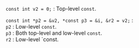 `const int v2 = 0;` : Top-level `const`.      
      
`const int *p2 = &v2, *const p3 = &i, &r2 = v2;` :     
`p2` : Low-level `const`.    
`p3` : Both top-level and low-level `const`.    
`r2` : Low-level `const.    